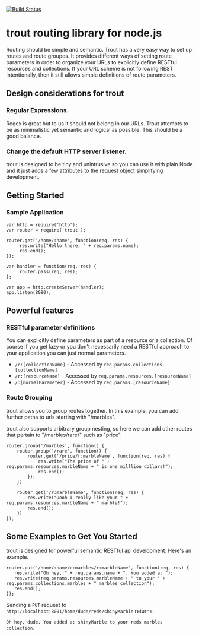 [![Build Status](https://travis-ci.org/vchynarov/trout.svg?branch=master)](https://travis-ci.org/vchynarov/trout)

# trout routing library for node.js #


Routing should be simple and semantic. Trout has a very easy
way to set up routes and route groupes. It provides different ways of 
setting route parameters in order to organize your URLs to explicitly 
define RESTful resources and collections. If your URL scheme is not
following REST intentionally, then it still allows simple definitions
of route parameters.


## Design considerations for trout ##

### Regular Expressions. ###

Regex is great but to us it should not belong in our URLs. 
Trout attempts to be as minimalistic yet semantic and logical as possible.
This should be a good balance.

### Change the default HTTP server listener. ###

trout is designed to be tiny and unintrusive so you can use it with
plain Node and it just adds a few attributes to the request object
simplifying development.


## Getting Started ##

### Sample Application ###
```
var http = require('http');
var router = require('trout');

router.get('/home/:name', function(req, res) {
     res.write("Hello there, " + req.params.name);
     res.end();
});

var handler = function(req, res) {
     router.pass(req, res);
};

var app = http.createServer(handler);
app.listen(8080);

```

## Powerful features ##

### RESTful parameter definitions ###
You can explicitly define parameters as part of a resource or a collection.
Of course if you get lazy or you don't necessarily need a RESTful approach to your application
you can just normal parameters.

 * ```/c:[collectionName]``` - Accessed by ```req.params.collections.[collectionName]```
 * ```/r:[resourceName]``` - Accessed by ```req.params.resources.[resourceName]```
 * ```/:[normalParameter]``` - Accessed by ```req.params.[resourceName]```
 
 
### Route Grouping ###
trout allows you to group routes together. In this example, you can add further paths
to urls starting with "/marbles".

trout also supports arbitrary group nesting, so here we can add other routes that pertain to
"/marbles/rare/" such as "price".

```
router.group('/marbles', function() {
    router.group('/rare', function() {
        router.get('/price/r:marbleName', function(req, res) {
            res.write("The price of " + req.params.resources.marbleName + " is one milllion dollars!");
            res.end();
        });
    })
    
    router.get('/r:marbleName', function(req, res) {
        res.write("Oooh I really like your " + req.params.resources.marbleName + " marble!");
        res.end();
    })
});
```

## Some Examples to Get You Started ##
trout is designed for powerful semantic RESTful api development. Here's an example.

```
router.put('/home/:name/c:marbles/r:marbleName', function(req, res) {
   res.write("Oh hey, " + req.params.name + ". You added a: ");
   res.write(req.params.resources.marbleName + " to your " + req.params.collections.marbles + " marbles collection");
   res.end();
});
```

Sending a ```PUT``` request to ```http://localhost:8001/home/dude/reds/shinyMarble``` returns:

```Oh hey, dude. You added a: shinyMarble to your reds marbles collection```.
